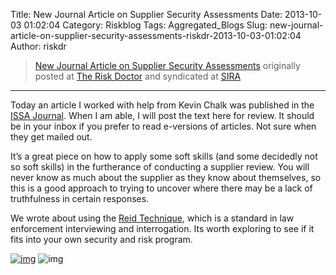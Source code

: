 Title: New Journal Article on Supplier Security Assessments
Date: 2013-10-03 01:02:04
Category: Riskblog
Tags: Aggregated_Blogs
Slug: new-journal-article-on-supplier-security-assessments-riskdr-2013-10-03-01:02:04
Author: riskdr

>[New Journal Article on Supplier Security Assessments](http://riskdr.com/2013/10/02/new-journal-article-on-supplier-security-assessments/) originally posted at [The Risk Doctor](http://riskdr.com) and syndicated at [SIRA](http://societyinforisk.org)
***
Today an article I worked with help from Kevin Chalk was published in the [ISSA Journal](http://www.issa.org/?page=ISSAJournal). When I am able, I will post the text here for review. It should be in your inbox if you prefer to read e-versions of articles. Not sure when they get mailed out.

It’s a great piece on how to apply some soft skills (and some decidedly not so soft skills) in the furtherance of conducting a supplier review. You will never know as much about the supplier as they know about themselves, so this is a good approach to trying to uncover where there may be a lack of truthfulness in certain responses.

We wrote about using the [Reid Technique](http://www.reid.com/), which is a standard in law enforcement interviewing and interrogation. Its worth exploring to see if it fits into your own security and risk program.

[![img](/images/blank.png)](#) ![img](/images/blank.png)


